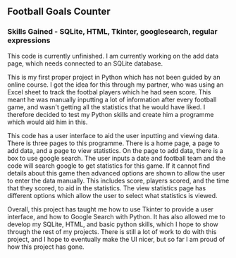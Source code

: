 ## Football Goals Counter
### Skills Gained - SQLite, HTML, Tkinter, googlesearch, regular expressions

This code is currently unfinished. I am currently working on the add data page, which needs connected to an SQLite database.

This is my first proper project in Python which has not been guided by an online course. I got the idea for this through my partner, who was using an Excel sheet to track the footbal players which he had seen score. This meant he was manually inputting a lot of information after every football game, and wasn't getting all the statistics that he would have liked. I therefore decided to test my Python skills and create him a programme which would aid him in this. 

This code has a user interface to aid the user inputting and viewing data. There is three pages to this programme. There is a home page, a page to add data, and a page to view statistics. On the page to add data, there is a box to use google search. The user inputs a date and football team and the code will search google to get statistics for this game. If it cannot find details about this game then advanced options are shown to allow the user to enter the data manually. This includes score, players scored, and the time that they scored, to aid in the statistics. The view statistics page has different options which allow the user to select what statistics is viewed. 

Overall, this project has taught me how to use Tkinter to provide a user interface, and how to Google Search with Python. It has also allowed me to develop my SQLite, HTML, and basic python skills, which I hope to show through the rest of my projects. There is still a lot of work to do with this project, and I hope to eventually make the UI nicer, but so far I am proud of how this project has gone.
